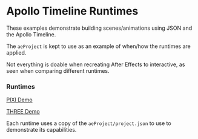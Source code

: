# Apollo Timeline Runtimes

These examples demonstrate building scenes/animations using JSON and the Apollo Timeline.

The `aeProject` is kept to use as an example of when/how the runtimes are applied.

Not everything is doable when recreating After Effects to interactive, as seen when comparing different runtimes.


### Runtimes

[PIXI Demo](http://tomorrowevening.github.io/Apollo-Timeline/examples/PIXI/dist/index.html)

[THREE Demo](http://tomorrowevening.github.io/Apollo-Timeline/examples/THREE/dist/index.html)

Each runtime uses a copy of the `aeProject/project.json` to use to demonstrate its capabilities.
